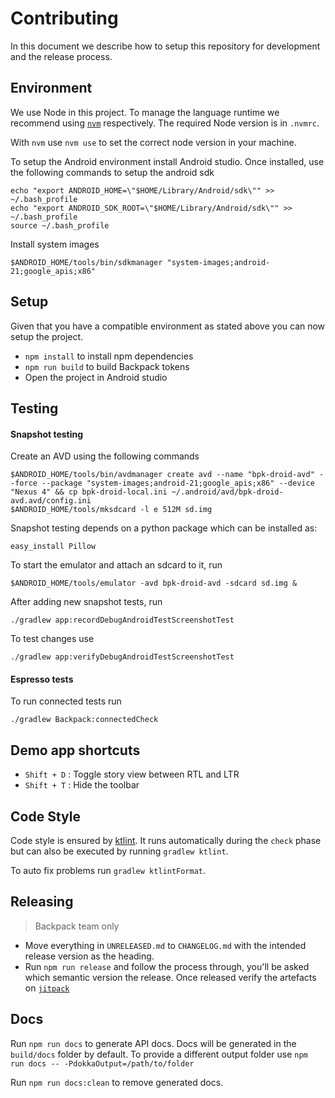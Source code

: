 # Contributing

In this document we describe how to setup this repository for development and the release process.

## Environment

We use Node in this project. To manage the language runtime we recommend using [`nvm`][1] respectively. The required Node version is in `.nvmrc`.

With `nvm` use `nvm use` to set the correct node version in your machine.

To setup the Android environment install Android studio. Once installed, use the following commands to setup the android sdk

```
echo "export ANDROID_HOME=\"$HOME/Library/Android/sdk\"" >> ~/.bash_profile
echo "export ANDROID_SDK_ROOT=\"$HOME/Library/Android/sdk\"" >> ~/.bash_profile
source ~/.bash_profile
```

Install system images
```
$ANDROID_HOME/tools/bin/sdkmanager "system-images;android-21;google_apis;x86"
```

## Setup

Given that you have a compatible environment as stated above you can now setup the project.

+ `npm install` to install npm dependencies
+ `npm run build` to build Backpack tokens
+  Open the project in Android studio

## Testing

#### Snapshot testing
Create an AVD using the following commands

```
$ANDROID_HOME/tools/bin/avdmanager create avd --name "bpk-droid-avd" --force --package "system-images;android-21;google_apis;x86" --device "Nexus 4" && cp bpk-droid-local.ini ~/.android/avd/bpk-droid-avd.avd/config.ini
$ANDROID_HOME/tools/mksdcard -l e 512M sd.img
```

Snapshot testing depends on a python package which can be installed as:

```
easy_install Pillow
```

To start the emulator and attach an sdcard to it, run

```
$ANDROID_HOME/tools/emulator -avd bpk-droid-avd -sdcard sd.img &
```

After adding new snapshot tests, run

```
./gradlew app:recordDebugAndroidTestScreenshotTest
```

To test changes use

```
./gradlew app:verifyDebugAndroidTestScreenshotTest
```

#### Espresso tests
To run connected tests run

```
./gradlew Backpack:connectedCheck
```

## Demo app shortcuts

- `Shift + D` : Toggle story view between RTL and LTR
- `Shift + T` : Hide the toolbar

## Code Style
Code style is ensured by [ktlint](https://github.com/shyiko/ktlint). It runs automatically during the `check` phase but can also be executed by running `gradlew ktlint`.

To auto fix problems run `gradlew ktlintFormat`.

## Releasing

> Backpack team only

 - Move everything in `UNRELEASED.md` to `CHANGELOG.md` with the intended release version as the heading.
 - Run `npm run release` and follow the process through, you'll be asked which semantic version the release. Once released verify the artefacts on [`jitpack`][3]

## Docs

Run `npm run docs` to generate API docs. Docs will be generated in the `build/docs` folder by default. To provide a different output folder use `npm run docs -- -PdokkaOutput=/path/to/folder`

Run `npm run docs:clean` to remove generated docs.



[1]: https://github.com/creationix/nvm
[3]: https://jitpack.io/#Skyscanner/backpack-android
